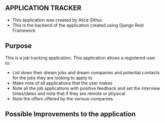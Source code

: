 ## APPLICATION TRACKER
- This application was created by Alice Githui.
- This is the backend of the application created using Django Rest Framework

## Purpose
This is a job tracking application. This application allows a registered user to:
- List down their dream jobs and dream companies and potential contacts for the jobs they are looking to apply to
- Make note of all applications that the user makes
- Note all the job applications with positive feedback and set the interview times/dates and note that if they are remote or physical
- Note the offers offered by the various companies. 


## Possible Improvements to the application

